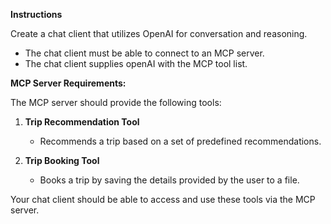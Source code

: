 **Instructions**

Create a chat client that utilizes OpenAI for conversation and reasoning.

- The chat client must be able to connect to an MCP server.
- The chat client supplies openAI with the MCP tool list.

**MCP Server Requirements:**

The MCP server should provide the following tools:

1. **Trip Recommendation Tool**  
   - Recommends a trip based on a set of predefined recommendations.

2. **Trip Booking Tool**  
   - Books a trip by saving the details provided by the user to a file.

Your chat client should be able to access and use these tools via the MCP server.